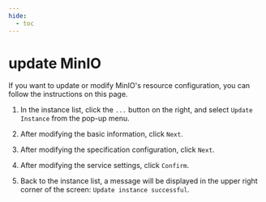 ```yaml
---
hide:
  - toc
---
```


# update MinIO

If you want to update or modify MinIO's resource configuration, you can follow the instructions on this page.

1. In the instance list, click the `...` button on the right, and select `Update Instance` from the pop-up menu.

    

2. After modifying the basic information, click `Next`.

    

3. After modifying the specification configuration, click `Next`.

    

4. After modifying the service settings, click `Confirm`.

    

5. Back to the instance list, a message will be displayed in the upper right corner of the screen: `Update instance successful`.

    